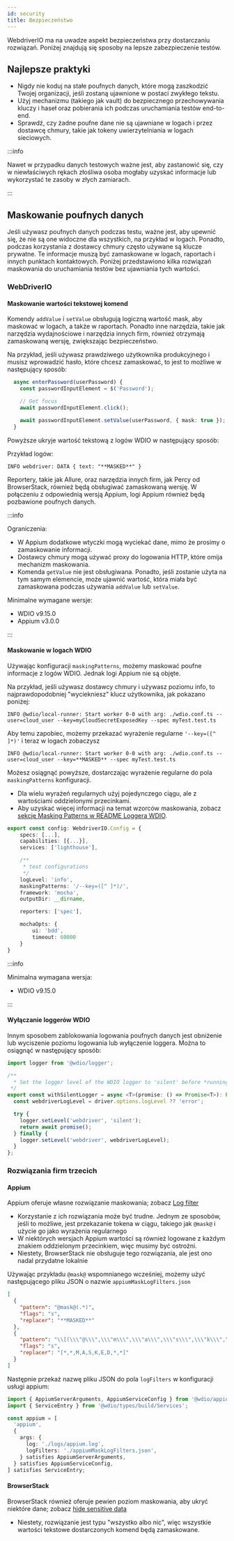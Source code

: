 ```yaml
---
id: security
title: Bezpieczeństwo
---
```


WebdriverIO ma na uwadze aspekt bezpieczeństwa przy dostarczaniu rozwiązań. Poniżej znajdują się sposoby na lepsze zabezpieczenie testów.

## Najlepsze praktyki

- Nigdy nie koduj na stałe poufnych danych, które mogą zaszkodzić Twojej organizacji, jeśli zostaną ujawnione w postaci zwykłego tekstu.
- Użyj mechanizmu (takiego jak vault) do bezpiecznego przechowywania kluczy i haseł oraz pobierania ich podczas uruchamiania testów end-to-end.
- Sprawdź, czy żadne poufne dane nie są ujawniane w logach i przez dostawcę chmury, takie jak tokeny uwierzytelniania w logach sieciowych.

:::info

Nawet w przypadku danych testowych ważne jest, aby zastanowić się, czy w niewłaściwych rękach złośliwa osoba mogłaby uzyskać informacje lub wykorzystać te zasoby w złych zamiarach.

:::

## Maskowanie poufnych danych

Jeśli używasz poufnych danych podczas testu, ważne jest, aby upewnić się, że nie są one widoczne dla wszystkich, na przykład w logach. Ponadto, podczas korzystania z dostawcy chmury często używane są klucze prywatne. Te informacje muszą być zamaskowane w logach, raportach i innych punktach kontaktowych. Poniżej przedstawiono kilka rozwiązań maskowania do uruchamiania testów bez ujawniania tych wartości.

### WebDriverIO

#### Maskowanie wartości tekstowej komend

Komendy `addValue` i `setValue` obsługują logiczną wartość mask, aby maskować w logach, a także w raportach. Ponadto inne narzędzia, takie jak narzędzia wydajnościowe i narzędzia innych firm, również otrzymają zamaskowaną wersję, zwiększając bezpieczeństwo.

Na przykład, jeśli używasz prawdziwego użytkownika produkcyjnego i musisz wprowadzić hasło, które chcesz zamaskować, to jest to możliwe w następujący sposób:

```ts
  async enterPassword(userPassword) {
    const passwordInputElement = $('Password');

    // Get focus
    await passwordInputElement.click();

    await passwordInputElement.setValue(userPassword, { mask: true });
  }
```

Powyższe ukryje wartość tekstową z logów WDIO w następujący sposób:

Przykład logów:
```text
INFO webdriver: DATA { text: "**MASKED**" }
```

Reportery, takie jak Allure, oraz narzędzia innych firm, jak Percy od BrowserStack, również będą obsługiwać zamaskowaną wersję.
W połączeniu z odpowiednią wersją Appium, logi Appium również będą pozbawione poufnych danych.

:::info

Ograniczenia:
  - W Appium dodatkowe wtyczki mogą wyciekać dane, mimo że prosimy o zamaskowanie informacji.
  - Dostawcy chmury mogą używać proxy do logowania HTTP, które omija mechanizm maskowania.
  - Komenda `getValue` nie jest obsługiwana. Ponadto, jeśli zostanie użyta na tym samym elemencie, może ujawnić wartość, która miała być zamaskowana podczas używania `addValue` lub `setValue`.

Minimalne wymagane wersje:
 - WDIO v9.15.0
 - Appium v3.0.0

:::

#### Maskowanie w logach WDIO

Używając konfiguracji `maskingPatterns`, możemy maskować poufne informacje z logów WDIO. Jednak logi Appium nie są objęte.

Na przykład, jeśli używasz dostawcy chmury i używasz poziomu info, to najprawdopodobniej "wyciekniesz" klucz użytkownika, jak pokazano poniżej:

```text
INFO @wdio/local-runner: Start worker 0-0 with arg: ./wdio.conf.ts --user=cloud_user --key=myCloudSecretExposedKey --spec myTest.test.ts
```

Aby temu zapobiec, możemy przekazać wyrażenie regularne `'--key=([^ ]*)'` i teraz w logach zobaczysz 

```text
INFO @wdio/local-runner: Start worker 0-0 with arg: ./wdio.conf.ts --user=cloud_user --key=**MASKED** --spec myTest.test.ts
```

Możesz osiągnąć powyższe, dostarczając wyrażenie regularne do pola `maskingPatterns` konfiguracji.
  - Dla wielu wyrażeń regularnych użyj pojedynczego ciągu, ale z wartościami oddzielonymi przecinkami.
  - Aby uzyskać więcej informacji na temat wzorców maskowania, zobacz [sekcję Masking Patterns w README Loggera WDIO](https://github.com/webdriverio/webdriverio/blob/main/packages/wdio-logger/README.md#masking-patterns).

```ts
export const config: WebdriverIO.Config = {
    specs: [...],
    capabilities: [{...}],
    services: ['lighthouse'],

    /**
     * test configurations
     */
    logLevel: 'info',
    maskingPatterns: '/--key=([^ ]*)/',
    framework: 'mocha',
    outputDir: __dirname,

    reporters: ['spec'],

    mochaOpts: {
        ui: 'bdd',
        timeout: 60000
    }
}
```

:::info

Minimalna wymagana wersja:
 - WDIO v9.15.0

:::

#### Wyłączanie loggerów WDIO

Innym sposobem zablokowania logowania poufnych danych jest obniżenie lub wyciszenie poziomu logowania lub wyłączenie loggera.
Można to osiągnąć w następujący sposób:

```ts
import logger from '@wdio/logger';

/**
  * Set the logger level of the WDIO logger to 'silent' before *running a promise, which helps hide sensitive information in the logs.
 */
export const withSilentLogger = async <T>(promise: () => Promise<T>): Promise<T> => {
  const webdriverLogLevel = driver.options.logLevel ?? 'error';

  try {
    logger.setLevel('webdriver', 'silent');
    return await promise();
  } finally {
    logger.setLevel('webdriver', webdriverLogLevel);
  }
};
```

### Rozwiązania firm trzecich

#### Appium
Appium oferuje własne rozwiązanie maskowania; zobacz [Log filter](https://appium.io/docs/en/latest/guides/log-filters/)
 - Korzystanie z ich rozwiązania może być trudne. Jednym ze sposobów, jeśli to możliwe, jest przekazanie tokena w ciągu, takiego jak `@mask@` i użycie go jako wyrażenia regularnego
 - W niektórych wersjach Appium wartości są również logowane z każdym znakiem oddzielonym przecinkiem, więc musimy być ostrożni.
 - Niestety, BrowserStack nie obsługuje tego rozwiązania, ale jest ono nadal przydatne lokalnie
 
Używając przykładu `@mask@` wspomnianego wcześniej, możemy użyć następującego pliku JSON o nazwie `appiumMaskLogFilters.json`
```json
[
  {
    "pattern": "@mask@(.*)",
    "flags": "s",
    "replacer": "**MASKED**"
  },
  {
    "pattern": "\\[(\\\"@\\\",\\\"m\\\",\\\"a\\\",\\\"s\\\",\\\"k\\\",\\\"@\\\",\\S+)\\]",
    "flags": "s",
    "replacer": "[*,*,M,A,S,K,E,D,*,*]"
  }
]
```

Następnie przekaż nazwę pliku JSON do pola `logFilters` w konfiguracji usługi appium:
```ts
import { AppiumServerArguments, AppiumServiceConfig } from '@wdio/appium-service';
import { ServiceEntry } from '@wdio/types/build/Services';

const appium = [
  'appium',
  {
    args: {
      log: './logs/appium.log',
      logFilters: './appiumMaskLogFilters.json',
    } satisfies AppiumServerArguments,
  } satisfies AppiumServiceConfig,
] satisfies ServiceEntry;
```

#### BrowserStack

BrowserStack również oferuje pewien poziom maskowania, aby ukryć niektóre dane; zobacz [hide sensitive data](https://www.browserstack.com/docs/automate/selenium/hide-sensitive-data)
 - Niestety, rozwiązanie jest typu "wszystko albo nic", więc wszystkie wartości tekstowe dostarczonych komend będą zamaskowane.